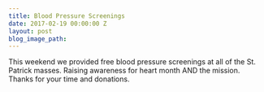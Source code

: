 ```yaml
---
title: Blood Pressure Screenings
date: 2017-02-19 00:00:00 Z
layout: post
blog_image_path: 
---
```


This weekend we provided free blood pressure screenings at all of the St. Patrick masses. Raising awareness for heart month AND the mission. Thanks for your time and donations.